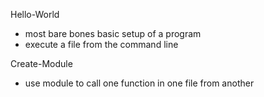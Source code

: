 Hello-World
- most bare bones basic setup of a program 
- execute a file from the command line

Create-Module
- use module to call one function in one file from another

